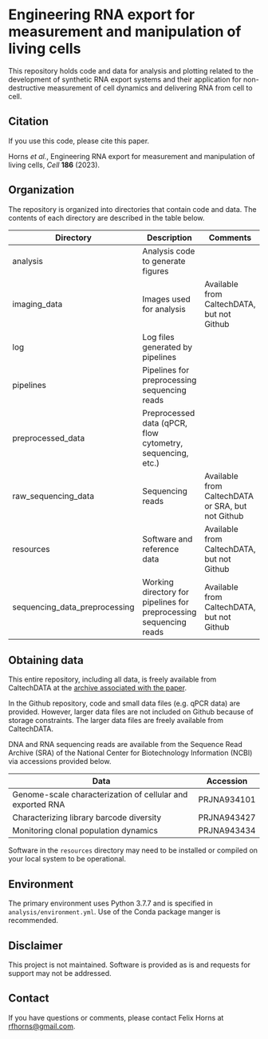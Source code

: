 # Engineering RNA export for measurement and manipulation of living cells

This repository holds code and data for analysis and plotting related to the development of synthetic RNA export systems and their application for non-destructive measurement of cell dynamics and delivering RNA from cell to cell.

## Citation

If you use this code, please cite this paper.

Horns *et al.*, Engineering RNA export for measurement and manipulation of living cells, *Cell* **186** (2023).

## Organization

The repository is organized into directories that contain code and data. The contents of each directory are described in the table below.

| Directory | Description | Comments |
| ------------- |-------------|-------------|
| analysis | Analysis code to generate figures | |
| imaging_data | Images used for analysis | Available from CaltechDATA, but not Github|
| log | Log files generated by pipelines | |
| pipelines | Pipelines for preprocessing sequencing reads| |
| preprocessed_data | Preprocessed data (qPCR, flow cytometry, sequencing, etc.)| |
| raw_sequencing_data | Sequencing reads | Available from CaltechDATA or SRA, but not Github |
| resources | Software and reference data | Available from CaltechDATA, but not Github |
| sequencing_data_preprocessing | Working directory for pipelines for preprocessing sequencing reads | Available from CaltechDATA, but not Github |

## Obtaining data

This entire repository, including all data, is freely available from CaltechDATA at the [archive associated with the paper](https://data.caltech.edu/records/8zr8w-t0f77).

In the Github repository, code and small data files (e.g. qPCR data) are provided. However, larger data files are not included on Github because of storage constraints. The larger data files are freely available from CaltechDATA.

DNA and RNA sequencing reads are available from the Sequence Read Archive (SRA) of the National Center for Biotechnology Information (NCBI) via accessions provided below.

| Data | Accession |
| ------------- |-------------|
| Genome-scale characterization of cellular and exported RNA | PRJNA934101 |
| Characterizing library barcode diversity | PRJNA943427 |
| Monitoring clonal population dynamics | PRJNA943434 |

Software in the `resources` directory may need to be installed or compiled on your local system to be operational.

## Environment

The primary environment uses Python 3.7.7 and is specified in `analysis/environment.yml`. Use of the Conda package manger is recommended.

## Disclaimer

This project is not maintained. Software is provided as is and requests for support may not be addressed.

## Contact

If you have questions or comments, please contact Felix Horns at rfhorns@gmail.com.

